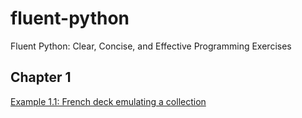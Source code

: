 # fluent-python
Fluent Python: Clear, Concise, and Effective Programming Exercises

## Chapter 1

[Example 1.1: French deck emulating a collection](chapters/1/example_1_1.py)